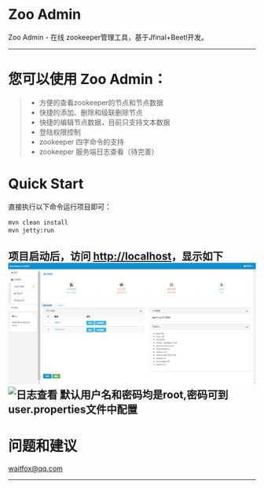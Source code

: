 # Zoo Admin
Zoo Admin - 在线 zookeeper管理工具，基于Jfinal+Beetl开发。

------

您可以使用 Zoo Admin：
==

> * 方便的查看zookeeper的节点和节点数据
> * 快捷的添加、删除和级联删除节点
> * 快捷的编辑节点数据，目前只支持文本数据
> * 登陆权限控制
> * zookeeper 四字命令的支持
> * zookeeper 服务端日志查看（待完善）

Quick Start
==

直接执行以下命令运行项目即可：

    mvn clean install
    mvn jetty:run

项目启动后，访问 [http://localhost][1]，显示如下
![主页][2]
![日志查看][3]
默认用户名和密码均是root,密码可到user.properties文件中配置
------

问题和建议
==

waitfox@qq.com

------

  [1]: http://localhost/index.html
  [2]: ./doc/img/index.png
  [3]: ./doc/zoo-log.png
